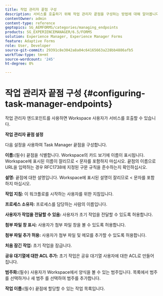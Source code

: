 ```yaml
---
title: 작업 관리자 끝점 구성
description: 서비스를 호출하기 위해 작업 관리자 끝점을 구성하는 방법에 대해 알아봅니다. 작업 관리자 끝점을 구성하려면 다른 설정이 필요합니다.
contentOwner: admin
content-type: reference
geptopics: SG_AEMFORMS/categories/managing_endpoints
products: SG_EXPERIENCEMANAGER/6.5/FORMS
solution: Experience Manager, Experience Manager Forms
feature: Adaptive Forms
role: User, Developer
source-git-commit: 29391c8e3042a8a04c64165663a228bb4886afb5
workflow-type: tm+mt
source-wordcount: '245'
ht-degree: 0%

---
```


# 작업 관리자 끝점 구성 {#configuring-task-manager-endpoints}

작업 관리자 엔드포인트를 사용하면 Workspace 사용자가 서비스를 호출할 수 있습니다.

**작업 관리자 끝점 설정**

다음 설정을 사용하여 Task Manager 끝점을 구성합니다.

**이름:**(필수) 끝점을 식별합니다. Workspace의 카드 보기에 이름이 표시됩니다. Workspace에 표시된 이름이 잘리므로 &lt; 문자를 포함하지 마십시오. 끝점의 이름으로 URL을 입력하는 경우 RFC1738에 지정된 구문 규칙을 준수하는지 확인하십시오.

**설명:** 끝점에 대한 설명입니다. Workspace에 표시된 설명이 잘리므로 &lt; 문자를 포함하지 마십시오.

**작업 지침:** 이 워크플로를 시작하는 사용자를 위한 지침입니다.

**프로세스 소유자:** 프로세스를 담당하는 사람의 이름입니다.

**사용자가 작업을 전달할 수 있음:** 사용자가 초기 작업을 전달할 수 있도록 허용합니다.

**첨부 파일 창 표시:** 사용자가 첨부 파일 창을 볼 수 있도록 허용합니다.

**첨부 파일 추가 허용:** 사용자가 첨부 파일 및 메모를 추가할 수 있도록 허용합니다.

**처음 잠긴 작업:** 초기 작업을 잠급니다.

**공유 대기열에 대한 ACL 추가:** 초기 작업은 공유 대기열 사용자에 대한 ACL로 만들어집니다.

**범주화:**(필수) 사용자가 Workspace에서 양식을 볼 수 있는 범주입니다. 목록에서 범주를 선택하거나 새 범주 를 선택하여 범주를 추가합니다.

**작업 이름:**(필수) 끝점에 할당할 수 있는 작업 목록입니다.
